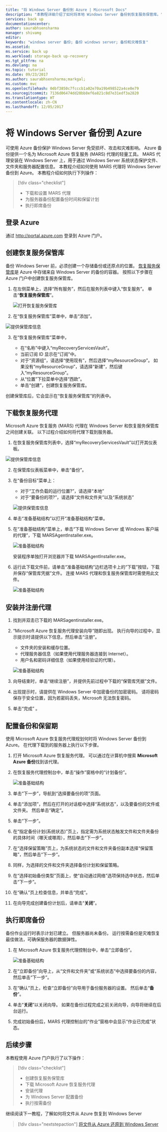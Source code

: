 ```yaml
---
title: "将 Windows Server 备份到 Azure | Microsoft Docs"
description: "本教程详细介绍了如何将本地 Windows Server 备份到恢复服务保管库。"
services: back up
documentationcenter: 
author: saurabhsensharma
manager: shivamg
editor: 
keywords: "windows server 备份; 备份 windows server; 备份和灾难恢复"
ms.assetid: 
ms.service: back up
ms.workload: storage-back up-recovery
ms.tgt_pltfrm: na
ms.devlang: na
ms.topic: tutorial
ms.date: 09/23/2017
ms.author: saurabhsensharma;markgal;
ms.custom: mvc
ms.openlocfilehash: 0dbf3850c7fcccb1a02e70a19b498522a4ce0e79
ms.sourcegitcommit: 7136d06474dd20bb8ef6a821c8d7e31edf3a2820
ms.translationtype: HT
ms.contentlocale: zh-CN
ms.lasthandoff: 12/05/2017
---
```

# <a name="back-up-windows-server-to-azure"></a>将 Windows Server 备份到 Azure


可使用 Azure 备份保护 Windows Server 免受损坏、攻击和灾难影响。 Azure 备份提供一个名为 Microsoft Azure 恢复服务 (MARS) 代理的轻量工具。 MARS 代理安装在 Windows Server 上，用于通过 Windows Server 系统状态保护文件、文件夹和服务器配置信息。 本教程介绍如何使用 MARS 代理将 Windows Server 备份到 Azure。 本教程介绍如何执行下列操作： 


> [!div class="checklist"]
> * 下载和设置 MARS 代理
> * 为服务器备份配置备份时间和保留计划
> * 执行即席备份


## <a name="log-in-to-azure"></a>登录 Azure

通过 http://portal.azure.com 登录到 Azure 门户。

## <a name="create-a-recovery-services-vault"></a>创建恢复服务保管库

备份 Windows Server 前，必须创建一个存储备份或还原点的位置。 [恢复服务保管库](backup-azure-recovery-services-vault-overview.md)是 Azure 中存储来自 Windows Server 的备份的容器。 按照以下步骤在 Azure 门户中创建恢复服务保管库。 

1. 在左侧菜单上，选择“所有服务”，然后在服务列表中键入“恢复服务”。 单击“**恢复服务保管库**”。

   ![打开恢复服务保管库](./media/tutorial-backup-windows-server-to-azure/full-browser-open-rs-vault_2.png)

2.  在“恢复服务保管库”菜单中，单击“添加”。

   ![提供保管库信息](./media/tutorial-backup-windows-server-to-azure/provide-vault-detail-2.png)

3.  在“恢复服务保管库”菜单中，

    - 在“名称”中键入“myRecoveryServicesVault”。
    - 当前订阅 ID 显示在“订阅”中。
    - 对于“资源组”，请选择“使用现有”，然后选择“myResourceGroup”。 如果没有“myResourceGroup”，请选择“新建”，然后键入“myResourceGroup”。 
    - 从“位置”下拉菜单中选择“西欧”。
    - 单击“创建”，创建恢复服务保管库。
 
创建保管库后，它会显示在“恢复服务保管库”的列表中。

## <a name="download-recovery-services-agent"></a>下载恢复服务代理

Microsoft Azure 恢复服务 (MARS) 代理在 Windows Server 和恢复服务保管库之间创建关联。 以下过程介绍如何将代理下载到服务器。

1.  在恢复服务保管库列表中，选择“myRecoveryServicesVault”以打开其仪表板。

   ![提供保管库信息](./media/tutorial-backup-windows-server-to-azure/open-vault-from-list.png)

2.  在保管库仪表板菜单中，单击“备份”。

3.  在“备份目标”菜单上：

    - 对于“工作负载的运行位置?”，请选择“本地” 
    - 对于“要备份的项?”，请选择“文件和文件夹”以及“系统状态” 

    ![提供保管库信息](./media/tutorial-backup-windows-server-to-azure/backup-goal.png)
    
4.  单击“准备基础结构”以打开“准备基础结构”菜单。
5.  在“准备基础结构”菜单上，单击“下载 Windows Server 或 Windows 客户端的代理”，下载 MARSAgentInstaller.exe。 

    ![准备基础结构](./media/tutorial-backup-windows-server-to-azure/prepare-infrastructure.png)

    安装程序单独打开浏览器并下载 MARSAgentInstaller.exe。
 
6.  运行此下载文件前，请单击“准备基础结构”边栏选项卡上的“下载”按钮，下载并保存“保管库凭据”文件。 连接 MARS 代理和恢复服务保管库时需使用此文件。

    ![准备基础结构](./media/tutorial-backup-windows-server-to-azure/download-vault-credentials.png)
 
## <a name="install-and-register-the-agent"></a>安装并注册代理

1. 找到并双击已下载的 MARSagentinstaller.exe。
2. “Microsoft Azure 恢复服务代理安装向导”随即出现。 执行向导的过程中，显示提示时请提供以下信息，然后单击“注册”。
    - 文件夹的安装和缓存位置。
    - 代理服务器信息（如果使用代理服务器连接到 Internet）。
    - 用户名和密码详细信息（如果使用经验证的代理）。

    ![准备基础结构](./media/tutorial-backup-windows-server-to-azure/mars-installer.png) 

3. 向导结束时，单击“继续注册”，并提供先前过程中下载的“保管库凭据”文件。
 
4. 出现提示时，请提供在 Windows Server 中加密备份的加密密码。 请将密码保存于安全位置，因为若密码丢失，Microsoft 无法恢复密码。

5. 单击“完成” 。 

## <a name="configure-backup-and-retention"></a>配置备份和保留期

使用 Microsoft Azure 恢复服务代理规划何时将 Windows Server 备份到 Azure。 在代理下载到的服务器上执行以下步骤。

1. 打开 Microsoft Azure 恢复服务代理。 可以通过在计算机中搜索 **Microsoft Azure 备份**找到该代理。

2.  在恢复服务代理控制台中，单击“操作”窗格中的“计划备份”。

    ![准备基础结构](./media/tutorial-backup-windows-server-to-azure/mars-schedule-backup.png)

3. 单击“下一步”，导航到“选择要备份的项”页面。

4. 单击“添加项”，然后在打开的对话框中选择“系统状态”，以及要备份的文件或文件夹。 然后单击“确定”。

5. 单击“下一步”。

6. 在“指定备份计划(系统状态)”页上，指定需为系统状态触发文件和文件夹备份的具体时间（哪天或哪周），然后单击“下一步”。 

7.  在“选择保留策略”页上，为系统状态的文件和文件夹备份副本选择“保留策略”，然后单击“下一步”。
8. 同样，为选择的文件和文件夹选择备份计划和保留策略。 
8.  在“选择初始备份类型”页面上，使“自动通过网络”选项保持选中状态，然后单击“下一步”。
9.  在“确认”页上检查信息，并单击“完成”。
10. 在向导完成创建备份计划后，请单击“**关闭**”。

## <a name="perform-an-ad-hoc-back-up"></a>执行即席备份

备份作业运行时表示计划已建立。 但服务器尚未备份。 运行按需备份是灾难恢复最佳做法，可确保服务器的数据弹性。

1.  在 Microsoft Azure 恢复服务代理控制台中，单击“立即备份”。

    ![准备基础结构](./media/tutorial-backup-windows-server-to-azure/backup-now.png)

2.  在“立即备份”向导上，从“文件和文件夹”或“系统状态”中选择要备份的内容，然后单击“下一步”。 
3. 在“确认”页上，检查“立即备份”向导用于备份服务器的设置。 然后单击“**备份**”。
4.  单击“**关闭**”以关闭向导。 如果在备份过程完成之前关闭向导，向导将继续在后台运行。
4.  完成初始备份后，MARS 代理控制台的“作业”窗格中会显示“作业已完成”状态。


## <a name="next-steps"></a>后续步骤

本教程使用 Azure 门户执行了以下操作： 
 
> [!div class="checklist"] 
> * 创建恢复服务保管库 
> * 下载 Microsoft Azure 恢复服务代理 
> * 安装代理 
> * 为 Windows Server 配置备份 
> * 执行按需备份 

继续阅读下一教程，了解如何将文件从 Azure 恢复到 Windows Server

> [!div class="nextstepaction"] 
> [将文件从 Azure 还原到 Windows Server](./tutorial-backup-restore-files-windows-server.md) 


